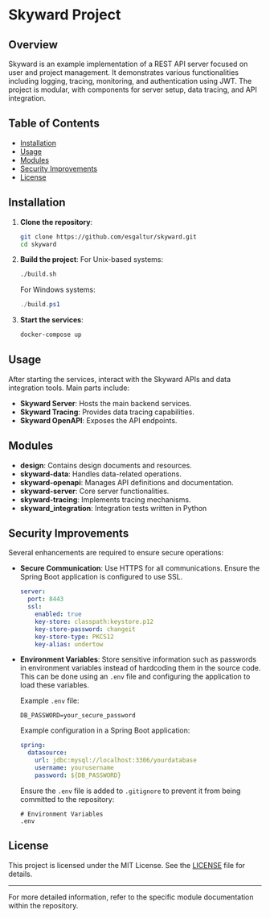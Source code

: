 # Skyward Project

## Overview

Skyward is an example implementation of a REST API server focused on user and project management. It
demonstrates various functionalities including logging, tracing, monitoring, and authentication
using JWT. The project is modular, with components for server setup, data tracing, and API
integration.

## Table of Contents

- [Installation](#installation)
- [Usage](#usage)
- [Modules](#modules)
- [Security Improvements](#security-improvements)
- [License](#license)

## Installation

1. **Clone the repository**:
    ```bash
    git clone https://github.com/esgaltur/skyward.git
    cd skyward
    ```

2. **Build the project**:
   For Unix-based systems:
    ```bash
    ./build.sh
    ```
   For Windows systems:
    ```powershell
    ./build.ps1
    ```

3. **Start the services**:
    ```bash
    docker-compose up
    ```

## Usage

After starting the services, interact with the Skyward APIs and data integration tools. Main
parts include:

- **Skyward Server**: Hosts the main backend services.
- **Skyward Tracing**: Provides data tracing capabilities.
- **Skyward OpenAPI**: Exposes the API endpoints.

## Modules

- **design**: Contains design documents and resources.
- **skyward-data**: Handles data-related operations.
- **skyward-openapi**: Manages API definitions and documentation.
- **skyward-server**: Core server functionalities.
- **skyward-tracing**: Implements tracing mechanisms.
- **skyward_integration**: Integration tests written in Python

## Security Improvements

Several enhancements are required to ensure secure operations:

- **Secure Communication**: Use HTTPS for all communications. Ensure the Spring Boot application is
  configured to use SSL.
    ```yaml
    server:
      port: 8443
      ssl:
        enabled: true
        key-store: classpath:keystore.p12
        key-store-password: changeit
        key-store-type: PKCS12
        key-alias: undertow
    ```

- **Environment Variables**: Store sensitive information such as passwords in environment variables
  instead of hardcoding them in the source code. This can be done using an `.env` file and
  configuring the application to load these variables.

  Example `.env` file:
    ```dotenv
    DB_PASSWORD=your_secure_password
    ```

  Example configuration in a Spring Boot application:
    ```yaml
    spring:
      datasource:
        url: jdbc:mysql://localhost:3306/yourdatabase
        username: yourusername
        password: ${DB_PASSWORD}
    ```

  Ensure the `.env` file is added to `.gitignore` to prevent it from being committed to the
  repository:
    ```gitignore
    # Environment Variables
    .env
    ```

## License

This project is licensed under the MIT License. See the [LICENSE](LICENSE) file for details.

---
For more detailed information, refer to the specific module documentation within the repository.
```
